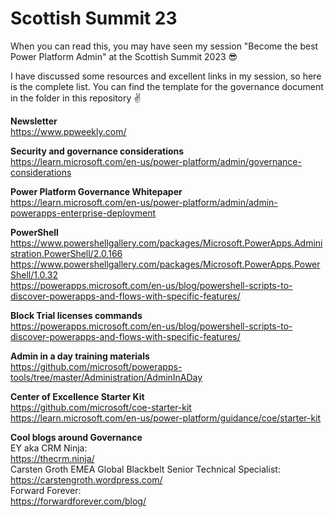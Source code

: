 # Scottish Summit 23
When you can read this, you may have seen my session "Become the best Power Platform Admin" at the Scottish Summit 2023 😎

I have discussed some resources and excellent links in my session, so here is the complete list. You can find the template for the governance document in the folder in this repository ✌️

<b>Newsletter</b> <br>
https://www.ppweekly.com/

<b>Security and governance considerations</b> <br>
https://learn.microsoft.com/en-us/power-platform/admin/governance-considerations

<b>Power Platform Governance Whitepaper</b><br>
https://learn.microsoft.com/en-us/power-platform/admin/admin-powerapps-enterprise-deployment

<b>PowerShell</b> <br>
https://www.powershellgallery.com/packages/Microsoft.PowerApps.Administration.PowerShell/2.0.166<br>
https://www.powershellgallery.com/packages/Microsoft.PowerApps.PowerShell/1.0.32<br>
https://powerapps.microsoft.com/en-us/blog/powershell-scripts-to-discover-powerapps-and-flows-with-specific-features/<br>

<b>Block Trial licenses commands</b><br>
https://powerapps.microsoft.com/en-us/blog/powershell-scripts-to-discover-powerapps-and-flows-with-specific-features/

<b>Admin in a day training materials</b><br>
https://github.com/microsoft/powerapps-tools/tree/master/Administration/AdminInADay

<b>Center of Excellence Starter Kit</b><br>
https://github.com/microsoft/coe-starter-kit<br>
https://learn.microsoft.com/en-us/power-platform/guidance/coe/starter-kit

<b>Cool blogs around Governance</b><br>
EY aka CRM Ninja: <br>https://thecrm.ninja/<br>
Carsten Groth EMEA Global Blackbelt Senior Technical Specialist: <br>https://carstengroth.wordpress.com/<br>
Forward Forever:<br> https://forwardforever.com/blog/
